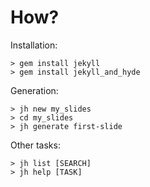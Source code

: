 # How?

Installation:

	> gem install jekyll
	> gem install jekyll_and_hyde

Generation:

	> jh new my_slides
	> cd my_slides
	> jh generate first-slide

Other tasks:
	
	> jh list [SEARCH]
	> jh help [TASK]